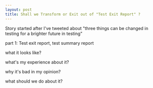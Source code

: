 ```yaml
---
layout: post
title: Shall we Transform or Exit out of "Test Exit Report" ?
---
```

Story started after I've tweeted about "three things can be changed in testing for a brighter future in testing"

part 1: Test exit report, test summary report

what it looks like?


what's my experience about it?





why it's bad in my opinion?




what should we do about it?
